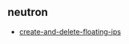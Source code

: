 
## neutron
- [create-and-delete-floating-ips](https://godleon.github.io/osp_test_results/0.2.79/neutron/create-and-delete-floating-ips.html)


